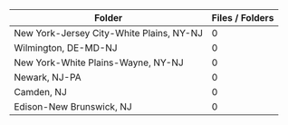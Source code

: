 | Folder                                   |   Files / Folders |
|------------------------------------------|-------------------|
| New York-Jersey City-White Plains, NY-NJ |                 0 |
| Wilmington, DE-MD-NJ                     |                 0 |
| New York-White Plains-Wayne, NY-NJ       |                 0 |
| Newark, NJ-PA                            |                 0 |
| Camden, NJ                               |                 0 |
| Edison-New Brunswick, NJ                 |                 0 |